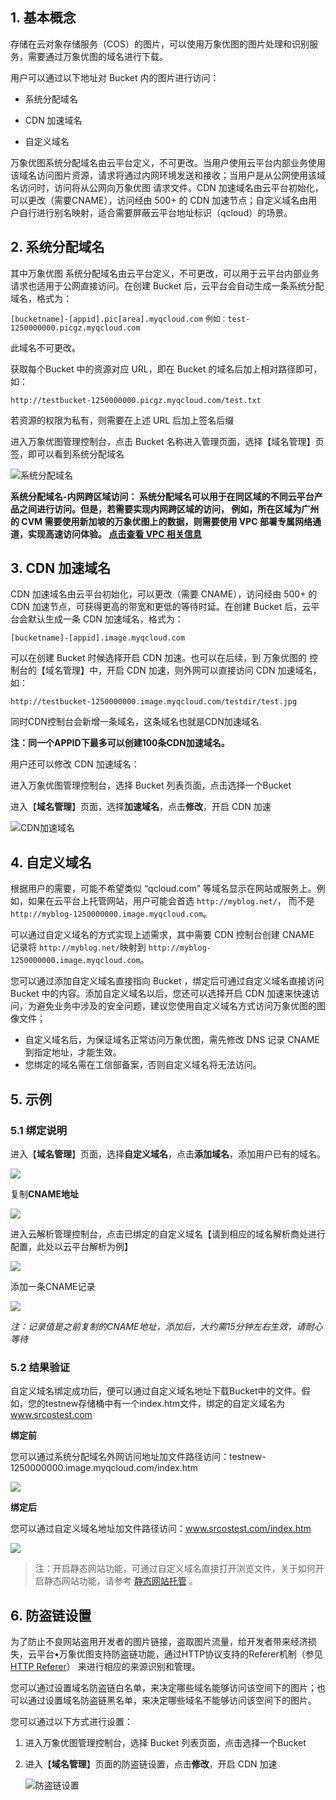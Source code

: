 ## 1. 基本概念

存储在云对象存储服务（COS）的图片，可以使用万象优图的图片处理和识别服务，需要通过万象优图的域名进行下载。

用户可以通过以下地址对 Bucket 内的图片进行访问：

- 系统分配域名


- CDN 加速域名


- 自定义域名

万象优图系统分配域名由云平台定义，不可更改。当用户使用云平台内部业务使用该域名访问图片资源，请求将通过内网环境发送和接收；当用户是从公网使用该域名访问时，访问将从公网向万象优图 请求文件。CDN 加速域名由云平台初始化，可以更改（需要CNAME），访问经由 500+ 的 CDN 加速节点；自定义域名由用户自行进行别名映射，适合需要屏蔽云平台地址标识（qcloud）的场景。


## 2. 系统分配域名

其中万象优图 系统分配域名由云平台定义，不可更改，可以用于云平台内部业务请求也适用于公网直接访问。在创建 Bucket 后，云平台会自动生成一条系统分配域名，格式为：

`[bucketname]-[appid].pic[area].myqcloud.com`
`例如：test-1250000000.picgz.myqcloud.com`

此域名不可更改。

获取每个Bucket 中的资源对应 URL，即在 Bucket 的域名后加上相对路径即可，如：

`http://testbucket-1250000000.picgz.myqcloud.com/test.txt`

若资源的权限为私有，则需要在上述 URL 后加上签名后缀

进入万象优图管理控制台，点击 Bucket 名称进入管理页面，选择【域名管理】页签，即可以看到系统分配域名

![系统分配域名](http://imgcache.tcecqpoc.fsphere.cn/image/mc.qcloudimg.com/static/img/f44f67ba9f404b38be578ccc76064a80/image.png)

**系统分配域名-内网跨区域访问： 系统分配域名可以用于在同区域的不同云平台产品之间进行访问。但是，若需要实现内网跨区域的访问， 例如，所在区域为广州的 CVM 需要使用新加坡的万象优图上的数据，则需要使用 VPC 部署专属网络通道，实现高速访问体验。 [点击查看 VPC 相关信息](http://tcecqpoc.fsphere.cn/product/vpc.html)**


## 3. CDN 加速域名

CDN 加速域名由云平台初始化，可以更改（需要 CNAME），访问经由 500+ 的 CDN 加速节点，可获得更高的带宽和更低的等待时延。在创建 Bucket 后，云平台会默认生成一条 CDN 加速域名，格式为：

`[bucketname]-[appid].image.myqcloud.com`

可以在创建 Bucket 时候选择开启 CDN 加速。也可以在后续，到 万象优图的 控制台的【域名管理】中，开启 CDN 加速，则外网可以直接访问 CDN 加速域名，如：

`http://testbucket-1250000000.image.myqcloud.com/testdir/test.jpg`

同时CDN控制台会新增一条域名，这条域名也就是CDN加速域名.

**注：同一个APPID下最多可以创建100条CDN加速域名。**

用户还可以修改 CDN 加速域名：

进入万象优图管理控制台，选择 Bucket 列表页面，点击选择一个Bucket

进入【**域名管理**】页面，选择**加速域名**，点击**修改**，开启 CDN 加速

![CDN加速域名](http://imgcache.tcecqpoc.fsphere.cn/image/mc.qcloudimg.com/static/img/8e459cba8ec4e8ea79d044e184e338ef/image.png)

## 4. 自定义域名

根据用户的需要，可能不希望类似 “qcloud.com” 等域名显示在网站或服务上。例如，如果在云平台上托管网站，用户可能会首选 `http://myblog.net/`， 而不是 `http://myblog-1250000000.image.myqcloud.com`。

可以通过自定义域名的方式实现上述需求，其中需要 CDN 控制台创建 CNAME 记录将 `http://myblog.net/`映射到 `http://myblog-1250000000.image.myqcloud.com`。

您可以通过添加自定义域名直接指向 Bucket ，绑定后可通过自定义域名直接访问 Bucket 中的内容。添加自定义域名以后，您还可以选择开启 CDN 加速来快速访问，为避免业务中涉及的安全问题，建议您使用自定义域名方式访问万象优图的图像文件；

- 自定义域名后，为保证域名正常访问万象优图，需先修改 DNS 记录 CNAME 到指定地址，才能生效。
- 您绑定的域名需在工信部备案，否则自定义域名将无法访问。

## 5. 示例

### 5.1 绑定说明

进入【**域名管理**】页面，选择**自定义域名**，点击**添加域名**，添加用户已有的域名。

![](http://imgcache.tcecqpoc.fsphere.cn/image/mc.qcloudimg.com/static/img/8cce7bac608aa4d89a328344078a23b5/image.png)

复制**CNAME地址**

![](http://imgcache.tcecqpoc.fsphere.cn/image/mc.qcloudimg.com/static/img/86d0429283502cc3f13593ea77a2330f/image.png)

进入云解析管理控制台，点击已绑定的自定义域名【请到相应的域名解析商处进行配置，此处以云平台解析为例】

![](http://imgcache.tcecqpoc.fsphere.cn/image/mccdn.qcloud.com/static/img/706dbd1854f7ac85768a8dffc58e130c/image.png)

添加一条CNAME记录

![](http://imgcache.tcecqpoc.fsphere.cn/image/mccdn.qcloud.com/static/img/56678b11886365cff3c9c258076d3424/image.png)

*注：记录值是之前复制的CNAME地址，添加后，大约需15分钟左右生效，请耐心等待*

### 5.2 结果验证

自定义域名绑定成功后，便可以通过自定义域名地址下载Bucket中的文件。假如，您的testnew存储桶中有一个index.htm文件，绑定的自定义域名为 www.srcostest.com

**绑定前**

您可以通过系统分配域名外网访问地址加文件路径访问：testnew-1250000000.image.myqcloud.com/index.htm

![](http://imgcache.tcecqpoc.fsphere.cn/image/mccdn.qcloud.com/static/img/939165a47b8da3c678577a9ff945e80a/image.png)

**绑定后**

您可以通过自定义域名地址加文件路径访问：www.srcostest.com/index.htm

![](http://imgcache.tcecqpoc.fsphere.cn/image/mccdn.qcloud.com/static/img/32e0a9be3c5fc82754014ccc497c4b1d/image.png)

> 注：开启静态网站功能，可通过自定义域名直接打开浏览文件，关于如何开启静态网站功能，请参考 [静态网站托管](/doc/product/430/5896) 。

## 6. 防盗链设置

为了防止不良网站盗用开发者的图片链接，盗取图片流量，给开发者带来经济损失，云平台•万象优图支持防盗链功能，通过HTTP协议支持的Referer机制（参见[HTTP Referer](http://en.wikipedia.org/wiki/HTTP_referer)） 来进行相应的来源识别和管理。

您可以通过设置域名防盗链白名单，来决定哪些域名能够访问该空间下的图片；也可以通过设置域名防盗链黑名单，来决定哪些域名不能够访问该空间下的图片。

您可以通过以下方式进行设置：

1. 进入万象优图管理控制台，选择 Bucket 列表页面，点击选择一个Bucket

2. 进入【**域名管理**】页面的防盗链设置，点击**修改**，开启 CDN 加速

   ![防盗链设置](http://imgcache.tcecqpoc.fsphere.cn/image/mc.qcloudimg.com/static/img/e8f3855eb8915d87b5e180bd03056210/image.png)

   ​

